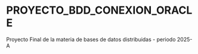 # PROYECTO_BDD_CONEXION_ORACLE
Proyecto Final de la materia de bases de datos distribuidas - periodo 2025-A
